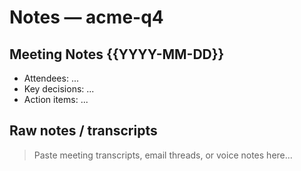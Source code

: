 # Notes — acme-q4

## Meeting Notes {{YYYY-MM-DD}}
- Attendees: ...
- Key decisions: ...
- Action items: ...

## Raw notes / transcripts
> Paste meeting transcripts, email threads, or voice notes here...
